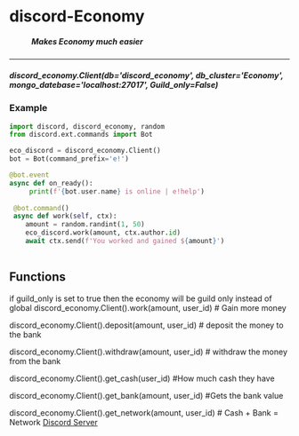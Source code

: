 # discord-Economy
##### ‎ ‎ ‎ ‎ ‎ ‎ ‎ ‎ ‎ ‎ ‎ ‎ Makes Economy much easier
___
##### discord_economy.Client(db='discord_economy', db_cluster='Economy', mongo_datebase='localhost:27017', Guild_only=False)

###  Example 
```py
import discord, discord_economy, random
from discord.ext.commands import Bot

eco_discord = discord_economy.Client()
bot = Bot(command_prefix='e!')

@bot.event
async def on_ready(): 
     print(f'{bot.user.name} is online | e!help')
 
 @bot.command()
 async def work(self, ctx):
    amount = random.randint(1, 50)
    eco_discord.work(amount, ctx.author.id)
    await ctx.send(f'You worked and gained ${amount}')
    

```

## Functions
  if guild_only is set to true then the economy will be guild only instead of global
  discord_economy.Client().work(amount, user_id) # Gain more money

  discord_economy.Client().deposit(amount, user_id) # deposit the money to the bank

  discord_economy.Client().withdraw(amount, user_id) # withdraw the money from the bank

  discord_economy.Client().get_cash(user_id) #How much cash they have

  discord_economy.Client().get_bank(amount, user_id) #Gets the bank value

  discord_economy.Client().get_network(amount, user_id) # Cash + Bank = Network
[Discord Server](https://discord.gg/GcHFjejEWR)